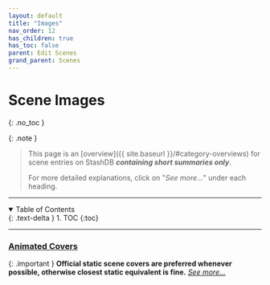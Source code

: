 ```yaml
---
layout: default
title: "Images"
nav_order: 12
has_children: true
has_toc: false
parent: Edit Scenes
grand_parent: Scenes
---
```


# Scene Images
{: .no_toc }

{: .note }
>
> This page is an [overview]({{ site.baseurl }}/#category-overviews) for scene entries on StashDB ***containing short summaries only***.
> 
> For more detailed explanations, click on "*See more...*" under each heading.

***

<details open markdown="block">
  <summary>
    Table of Contents
  </summary>
  {: .text-delta }
1. TOC
{:toc}
</details>

***

### [Animated Covers](animated-scene-covers)

{: .important }
**Official static scene covers are preferred whenever possible, otherwise closest static equivalent is fine.** *[See more...](animated-scene-covers)*
